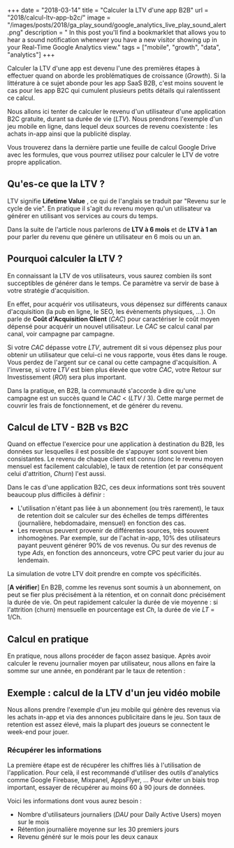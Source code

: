 +++
date = "2018-03-14"
title = "Calculer la LTV d'une app B2B"
url = "2018/calcul-ltv-app-b2c/"
image = "/images/posts/2018/ga_play_sound/google_analytics_live_play_sound_alert.png"
description = " In this post you'll find a bookmarklet that allows you to hear a sound notification whenever you have a new visitor showing up in your Real-Time Google Analytics view."
tags = ["mobile", "growth", "data", "analytics"]
+++

Calculer la LTV d'une app est devenu l'une des premières étapes à effectuer quand on aborde les problématiques de croissance (_Growth_). Si la littérature à ce sujet abonde pour les app SaaS B2B, c'est moins souvent le cas pour les app B2C qui cumulent plusieurs petits détails qui ralentissent ce calcul.

Nous allons ici tenter de calculer le revenu d'un utilisateur d'une application B2C gratuite, durant sa durée de vie (_LTV_). Nous prendrons l'exemple d'un jeu mobile en ligne, dans lequel deux sources de revenu coexistente : les achats in-app ainsi que la publicité display.

Vous trouverez dans la dernière partie une feuille de calcul Google Drive avec les formules, que vous pourrez utilisez pour calculer le LTV de votre propre application.

## Qu'es-ce que la LTV ?

LTV signifie **Lifetime Value** , ce qui de l'anglais se traduit par "Revenu sur le cycle de vie". En pratique il s'agit du revenu moyen qu'un utilisateur va générer en utilisant vos services au cours du temps.

Dans la suite de l'article nous parlerons de **LTV à 6 mois** et de **LTV à 1 an** pour parler du revenu que génère un utilisateur en 6 mois ou un an.

## Pourquoi calculer la LTV ?

En connaissant la LTV de vos utilisateurs, vous saurez combien ils sont succeptibles de générer dans le temps. Ce paramètre va servir de base à votre stratégie d'acquisition.

En effet, pour acquérir vos utilisateurs, vous dépensez sur différents canaux d'acquisition (la pub en ligne, le SEO, les évènements physiques, ...). On parle de **Coût d'Acquisition Client** (_CAC_) pour caractériser le coût moyen dépensé pour acquérir un nouvel utilisateur. Le _CAC_ se calcul canal par canal, voir campagne par campagne.

Si votre _CAC_ dépasse votre _LTV_, autrement dit si vous dépensez plus pour obtenir un utilisateur que celui-ci ne vous rapporte, vous êtes dans le rouge. Vous perdez de l'argent sur ce canal ou cette campagne d'acquisition. A l'inverse, si votre _LTV_ est bien plus élevée que votre _CAC_, votre Retour sur Investissement (_ROI_) sera plus important.

Dans la pratique, en B2B, la communauté s'accorde à dire qu'une campagne est un succès quand le _CAC_ < (_LTV_ / 3). Cette marge permet de couvrir les frais de fonctionnement, et de générer du revenu.



## Calcul de LTV - B2B vs B2C

Quand on effectue l'exercice pour une application à destination du B2B, les données sur lesquelles il est possible de s'appuyer sont souvent bien consistantes. Le revenu de chaque client est connu (donc le revenu moyen mensuel est facilement calculable), le taux de retention (et par conséquent celui d'attrition, _Churn_) l'est aussi.

Dans le cas d'une application B2C, ces deux informations sont très souvent beaucoup plus difficiles à définir :

-  L'utilisation n'étant pas liée à un abonnement (ou très rarement), le taux de retention doit se calculer sur des échelles de temps différentes (journalière, hebdomadaire, mensuel) en fonction des cas.
- Les revenus peuvent provenir de différentes sources, très souvent inhomogènes. Par exemple, sur de l'achat in-app, 10% des utilisateurs payant peuvent générer 90% de vos revenus. Ou sur des revenus de type _Ads_, en fonction des annonceurs, votre CPC peut varier du jour au lendemain.

La simulation de votre LTV doit prendre en compte vos spécificités.

[**A vérifier**] En B2B, comme les revenus sont soumis à un abonnement, on peut se fier plus précisément à la rétention, et on connait donc précisément la durée de vie. On peut rapidement calculer la durée de vie moyenne : si l'attrition (churn) mensuelle en pourcentage est _Ch_, la durée de vie _LT_ = 1/Ch.

## Calcul en pratique

En pratique, nous allons procéder de façon assez basique. Après avoir calculer le revenu journalier moyen par utilisateur, nous allons en faire la somme sur une année, en pondérant par le taux de retention :



## Exemple : calcul de la LTV d'un jeu vidéo mobile

Nous allons prendre l'exemple d'un jeu mobile qui génère des revenus via les achats in-app et via des annonces publicitaire dans le jeu. Son taux de retention est assez élevé, mais la plupart des joueurs se connectent le week-end pour jouer.

### Récupérer les informations

La première étape est de récupérer les chiffres liés à l'utilisation de l'application. Pour celà, il est recommandé d'utiliser des outils d'analytics comme Google Firebase, Mixpanel, AppsFlyer, ... Pour éviter un biais trop important, essayer de récupérer au moins 60 à 90 jours de données.

Voici les informations dont vous aurez besoin :

- Nombre d'utilisateurs journaliers (_DAU_ pour Daily Active Users) moyen sur le mois
- Rétention journalière moyenne sur les 30 premiers jours
- Revenu généré sur le mois pour les deux canaux

###
